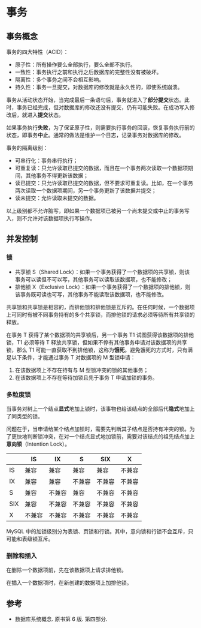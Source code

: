 # 事务

## 事务概念

事务的四大特性（ACID）：

- 原子性：所有操作要么全部执行，要么全部不执行。
- 一致性：事务执行之前和执行之后数据库的完整性没有被破坏。
- 隔离性：多个事务之间不会相互影响。
- 持久性：事务一旦提交，对数据库的修改就是永久性的，即使系统崩溃。

事务从活动状态开始，当完成最后一条语句后，事务就进入了**部分提交**状态。此时，事务已经完成，但对数据库的修改还没有提交，仍有可能失败。在成功写入修改后，就进入**提交**状态。

如果事务执行**失败**，为了保证原子性，则需要执行事务的回滚，恢复事务执行前的状态，即事务**中止**。通常的做法是维护一个日志，记录事务对数据库的修改。

事务的隔离级别：

- 可串行化：事务串行执行；
- 可重复读：只允许读取已提交的数据，而且在一个事务两次读取一个数据项期间，其他事务不得更新该数据；
- 读已提交：只允许读取已提交的数据，但不要求可重复读。比如，在一个事务两次读取一个数据项期间，另一个事务更新了该数据并提交；
- 读未提交：允许读取未提交的数据。

以上级别都不允许脏写，即如果一个数据项已被另一个尚未提交或中止的事务写入，则不允许对该数据项执行写操作。

## 并发控制

### 锁

- 共享锁 S（Shared Lock）：如果一个事务获得了一个数据项的共享锁，则该事务可以读但不可以写，其他事务可以读取该数据项，也不能修改；
- 排他锁 X（Exclusive Lock）：如果一个事务获得了一个数据项的排他锁，则该事务既可读也可写，其他事务不能读取该数据项，也不能修改。

共享锁和共享锁是相容的，而排他锁和排他锁是互斥的。在任何时候，一个数据项上可同时有被不同事务持有的多个共享锁，而排他锁的请求必须等待所有共享锁的释放。

在事务 T 获得了某个数据项的共享锁后，另一个事务 T1 试图获得该数据项的排他锁，T1 必须等待 T 释放共享锁，但如果不停有其他事务申请对该数据项的共享锁，那么 T1 可能一直获取不到排他锁，这称为**饿死**。避免饿死的方式时，只有满足以下条件，才能通过事务 T 对数据项的 M 型锁申请：

1. 在该数据项上不存在持有与 M 型锁冲突的锁的其他事务；
2. 在该数据项上不存在等待加锁且先于事务 T 申请加锁的事务。

### 多粒度锁

当事务对树上一个结点**显式**地加上锁时，该事物也给该结点的全部后代**隐式**地加上了同类型的锁。

问题在于，当申请给某个结点加锁时，需要先判断其子结点是否持有冲突的锁。为了更快地判断锁冲突，在对一个结点显式地加锁前，需要对该结点的祖先结点加上**意向锁**（Intention Lock）。

|     | IS     | IX     | S      | SIX    | X      |
| --- | ------ | ------ | ------ | ------ | ------ |
| IS  | 兼容   | 兼容   | 兼容   | 兼容   | 不兼容 |
| IX  | 兼容   | 兼容   | 不兼容 | 不兼容 | 不兼容 |
| S   | 兼容   | 不兼容 | 兼容   | 不兼容 | 不兼容 |
| SIX | 兼容   | 不兼容 | 不兼容 | 不兼容 | 不兼容 |
| X   | 不兼容 | 不兼容 | 不兼容 | 不兼容 | 不兼容 |

MySQL 中的加锁级别分为表锁、页锁和行锁。其中，意向锁和行锁不会互斥，只可能和表级锁互斥。

### 删除和插入

在删除一个数据项前，先在该数据项上请求排他锁。

在插入一个数据项时，在新创建的数据项上加排他锁。

## 参考

- 数据库系统概念. 原书第 6 版. 第四部分.

